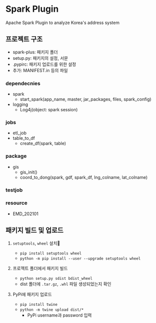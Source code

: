 # Spark Plugin

Apache Spark Plugin to analyze Korea's address system

## 프로젝트 구조
- spark-plus: 패키지 폴더
- setup.py: 패키지의 설정, 서문
- .pypirc: 패키지 업로드를 위한 설정
- 추가: MANIFEST.in 등의 파일

### dependecnies
- spark
   - start_spark(app_name, master, jar_packages, files, spark_config)
- logging
   - Log4j(object: spark session)

### jobs
- etl_job
- table_to_df
   - create_df(spark, table)

### package 
- gis
   - gis_init()
   - coord_to_dong(spark, gdf, spark_df, lng_colname, lat_colname)

### testjob

### resource
- EMD_202101

## 패키지 빌드 및 업로드
1. `setuptools`, `wheel` 설치
   - `pip install setuptools wheel`
   - `python -m pip install --user --upgrade setuptools wheel`
  
2. 프로젝트 폴더에서 패키지 빌드
   - `python setup.py sdist bdist_wheel`
   - dist 폴더에 `.tar.gz`, `.whl` 파일 생성되었는지 확인

3. PyPi에 패키지 업로드
   - `pip install twine`
   - `python -m twine upload dist/*`
      - PyPi username과 password 입력
